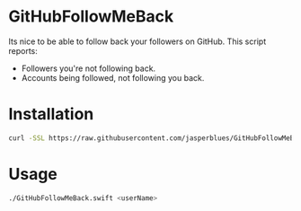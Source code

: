 # GitHubFollowMeBack

Its nice to be able to follow back your followers on GitHub. This script reports: 

- Followers you're not following back. 
- Accounts being followed, not following you back. 

# Installation

```sh
curl -SSL https://raw.githubusercontent.com/jasperblues/GitHubFollowMeBack/master/GitHubFollowMeBack.swift > GitHubFollowMeBack.swift && chmod +x ./GitHubFollowMeBack.swift
```

# Usage
```sh
./GitHubFollowMeBack.swift <userName>
```


